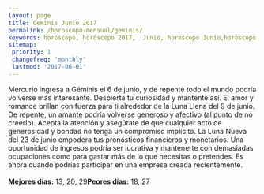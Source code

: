 ```yaml
---
layout: page
title: Geminis Junio 2017 
permalink: /horoscopo-mensual/geminis/
keywords: horóscopo, horóscopo 2017,  Junio, horoscopo Junio,horóscopo esperanza gracia, horoscop, horóscopos gratis, horoscopo geminis, horoscopo geminis 2017, Tarot, Astrologia, Zodíaco, geminis, horoscopo gratis, horoscopo del mes 
sitemap:
 priority: 1
 changefreq: 'monthly'
 lastmod: '2017-06-01'
---
```


 Mercurio ingresa a Géminis el 6 de junio, y de repente todo el mundo podría volverse más interesante. Despierta tu curiosidad y mantente así. El amor y romance brillan con fuerza para ti alrededor de la Luna Llena del 9 de junio. De repente, un amante podría volverse generoso y afectivo (al punto de no creerlo). Acepta la atención y asegúrate de que cualquier acto de generosidad y bondad no tenga un compromiso implícito. La Luna Nueva del 23 de junio empodera tus pronósticos financieros y monetarios. Una oportunidad de ingresos podría ser lucrativa y mantenerte con demasiadas ocupaciones como para gastar más de lo que necesitas o pretendes. Es ahora cuando podrías participar en una empresa creada recientemente.<br><br><b>Mejores días:</b> 13, 20, 29<b>Peores días:</b> 18, 27
